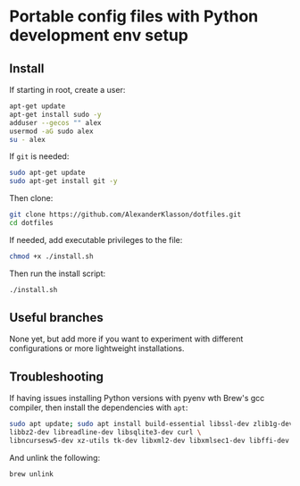 # Portable config files with Python development env setup

## Install

If starting in root, create a user:

```bash
apt-get update
apt-get install sudo -y
adduser --gecos "" alex
usermod -aG sudo alex
su - alex
```

If `git` is needed:

```bash
sudo apt-get update
sudo apt-get install git -y
```

Then clone:

```bash
git clone https://github.com/AlexanderKlasson/dotfiles.git
cd dotfiles
```

If needed, add executable privileges to the file:

```bash
chmod +x ./install.sh
```

Then run the install script:

```bash
./install.sh
```

## Useful branches

None yet, but add more if you want to experiment with different configurations or more lightweight
installations.


## Troubleshooting

If having issues installing Python versions with pyenv wth Brew's gcc compiler, then install the
dependencies with `apt`:

```bash
sudo apt update; sudo apt install build-essential libssl-dev zlib1g-dev \
libbz2-dev libreadline-dev libsqlite3-dev curl \
libncursesw5-dev xz-utils tk-dev libxml2-dev libxmlsec1-dev libffi-dev liblzma-dev
```

And unlink the following:

```bash
brew unlink
```

